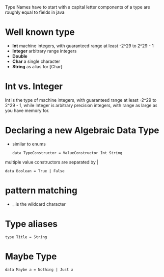 Type Names have to start with a capital letter
components of a type are roughly equal to fields in java

# Well known type
- __Int__ machine integers, with guaranteed range at least -2^29 to 2^29 - 1
- __Integer__ arbitrary range integers
- __Double__
- __Char__  a single character
- __String__ as alias for  [Char]

# Int vs. Integer
Int is the type of machine integers, with guaranteed range at least
-2^29 to 2^29 - 1, while Integer is arbitrary precision integers, with
range as large as you have memory for.


# Declaring a new Algebraic Data Type

* similar to enums


      data TypeConstructor = ValueConstructor Int String
multiple value constructors are separated by |

    data Boolean = True | False
# pattern matching

* _ is the wildcard character

# Type aliases

    type Title = String
# Maybe Type

    data Maybe a = Nothing | Just a